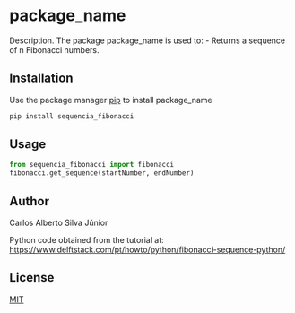 # package_name

Description. 
The package package_name is used to:
	- Returns a sequence of n Fibonacci numbers.

## Installation

Use the package manager [pip](https://pip.pypa.io/en/stable/) to install package_name

```bash
pip install sequencia_fibonacci
```

## Usage

```python
from sequencia_fibonacci import fibonacci
fibonacci.get_sequence(startNumber, endNumber)
```

## Author
Carlos Alberto Silva Júnior

Python code obtained from the tutorial at: https://www.delftstack.com/pt/howto/python/fibonacci-sequence-python/

## License
[MIT](https://choosealicense.com/licenses/mit/)